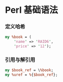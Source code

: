# Perl 基础语法

### 定义哈希
``` Perl
my %book = (
    'name' => 'RAID6',
    'price' => '12');
```
### 引用与解引用
``` Perl
my $book_ref = \%book;
my %uref = %{$book_ref};
```
